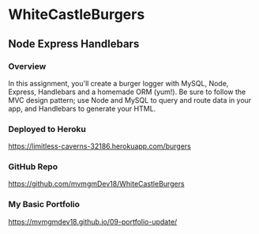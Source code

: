 # WhiteCastleBurgers
## Node Express Handlebars

### Overview

In this assignment, you'll create a burger logger with MySQL, Node, Express, Handlebars and a homemade ORM (yum!). Be sure to follow the MVC design pattern; use Node and MySQL to query and route data in your app, and Handlebars to generate your HTML.

### Deployed to Heroku
https://limitless-caverns-32186.herokuapp.com/burgers

### GitHub Repo
https://github.com/mvmgmDev18/WhiteCastleBurgers

### My Basic Portfolio
https://mvmgmdev18.github.io/09-portfolio-update/